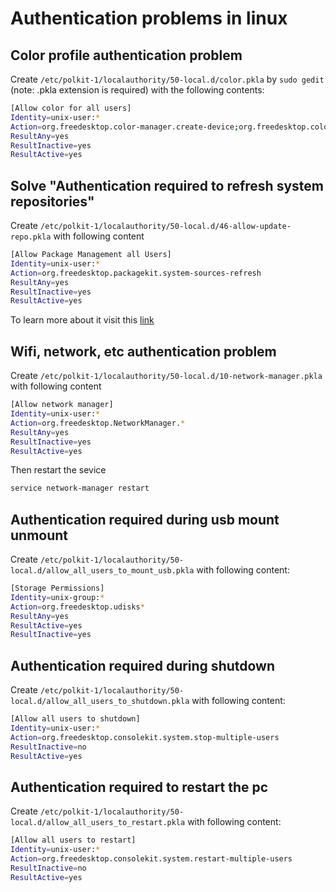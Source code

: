 # Authentication problems in linux

## Color profile authentication problem
Create `/etc/polkit-1/localauthority/50-local.d/color.pkla` by `sudo gedit` (note: .pkla extension is required) with the following contents:
```bash
[Allow color for all users]
Identity=unix-user:*
Action=org.freedesktop.color-manager.create-device;org.freedesktop.color-manager.create-profile;org.freedesktop.color-manager.delete-device;org.freedesktop.color-manager.delete-profile;org.freedesktop.color-manager.modify-device;org.freedesktop.color-manager.modify-profile
ResultAny=yes
ResultInactive=yes
ResultActive=yes
```

## Solve "Authentication required to refresh system repositories"
Create `/etc/polkit-1/localauthority/50-local.d/46-allow-update-repo.pkla` with following content
```bash
[Allow Package Management all Users]
Identity=unix-user:*
Action=org.freedesktop.packagekit.system-sources-refresh
ResultAny=yes
ResultInactive=yes
ResultActive=yes
```
To learn more about it visit this [link](https://c-nergy.be/blog/?p=14051)

## Wifi, network, etc authentication problem
Create `/etc/polkit-1/localauthority/50-local.d/10-network-manager.pkla` with following content

```bash
[Allow network manager]
Identity=unix-user:*
Action=org.freedesktop.NetworkManager.*
ResultAny=yes
ResultInactive=yes
ResultActive=yes
```
Then restart the sevice
```bash
service network-manager restart
```

## Authentication required during usb mount unmount
Create `/etc/polkit-1/localauthority/50-local.d/allow_all_users_to_mount_usb.pkla` with following content:
```bash
[Storage Permissions]
Identity=unix-group:*
Action=org.freedesktop.udisks*
ResultAny=yes
ResultActive=yes
ResultInactive=yes
```
## Authentication required during shutdown
Create `/etc/polkit-1/localauthority/50-local.d/allow_all_users_to_shutdown.pkla` with following content:
```bash
[Allow all users to shutdown]
Identity=unix-user:*
Action=org.freedesktop.consolekit.system.stop-multiple-users
ResultInactive=no
ResultActive=yes
```

## Authentication required to restart the pc
Create `/etc/polkit-1/localauthority/50-local.d/allow_all_users_to_restart.pkla` with following content:
```bash
[Allow all users to restart]
Identity=unix-user:*
Action=org.freedesktop.consolekit.system.restart-multiple-users
ResultInactive=no
ResultActive=yes
```








